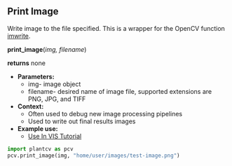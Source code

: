 ## Print Image

Write image to the file specified. This is a wrapper for the OpenCV function [imwrite](http://docs.opencv.org/modules/highgui/doc/reading_and_writing_images_and_video.html).

**print_image**(*img, filename*)

**returns** none

- **Parameters:**
    - img- image object
    - filename- desired name of image file, supported extensions are PNG, JPG, and TIFF
- **Context:**
    - Often used to debug new image processing pipelines
    - Used to write out final results images  
- **Example use:**
    - [Use In VIS Tutorial](vis_tutorial.md)  

```python
import plantcv as pcv      
pcv.print_image(img, "home/user/images/test-image.png")
```
